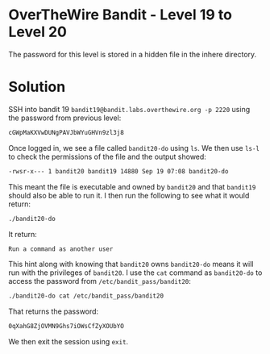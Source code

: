 # OverTheWire Bandit - Level 19 to Level 20
The password for this level is stored in a hidden file in the inhere directory.
# Solution
SSH into bandit 19 `bandit19@bandit.labs.overthewire.org -p 2220` using the password from previous level:
```bash
cGWpMaKXVwDUNgPAVJbWYuGHVn9zl3j8
```
Once logged in, we see a file called `bandit20-do` using `ls`. We then use `ls-l` to check the permissions of the file and the output showed:
```bash
-rwsr-x--- 1 bandit20 bandit19 14880 Sep 19 07:08 bandit20-do
```
This meant the file is executable and owned by `bandit20` and that `bandit19` should also be able to run it. I then run the following to see what it would return:

```bash
./bandit20-do
```
It return:
```bash
Run a command as another user
```
This hint along with knowing that `bandit20` owns `bandit20-do` means it will run with the privileges of `bandit20`. I use the `cat` command as `bandit20-do` to access the password from `/etc/bandit_pass/bandit20`:

```bash
./bandit20-do cat /etc/bandit_pass/bandit20 
```
That returns the password:
```bash
0qXahG8ZjOVMN9Ghs7iOWsCfZyXOUbYO 
```
We then exit the session using `exit`.

